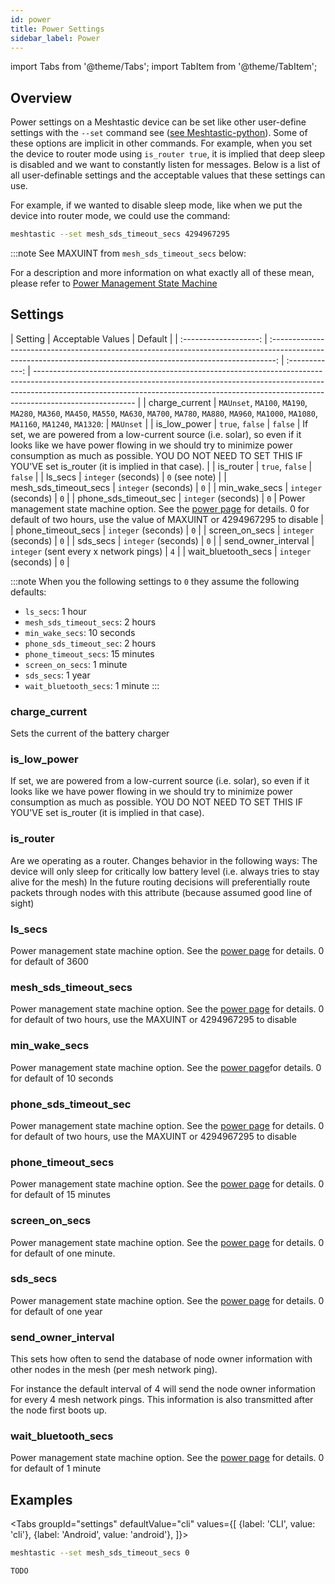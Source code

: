 ```yaml
---
id: power
title: Power Settings
sidebar_label: Power
---
```


import Tabs from '@theme/Tabs';
import TabItem from '@theme/TabItem';

## Overview

Power settings on a Meshtastic device can be set like other user-define settings with the `--set` command see ([see Meshtastic-python](../python/python-usage)). Some of these options are implicit in other commands. For example, when you set the device to router mode using `is_router true`, it is implied that deep sleep is disabled and we want to constantly listen for messages. Below is a list of all user-definable settings and the acceptable values that these settings can use.

For example, if we wanted to disable sleep mode, like when we put the device into router mode, we could use the command:

```bash
meshtastic --set mesh_sds_timeout_secs 4294967295
```
:::note
See MAXUINT from `mesh_sds_timeout_secs` below:

For a description and more information on what exactly all of these mean, please refer to [Power Management State Machine](../other/power)

## Settings

|        Setting        |                                                                        Acceptable Values                                                                        |    Default     |
| :-------------------: | :-------------------------------------------------------------------------------------------------------------------------------------------------------------: | :------------: | ------------------------------------------------------------------------------------------------------------------------------------------------------------------------------------------------------------------------------------------------------------------- |
|    charge_current     | `MAUnset`, `MA100`, `MA190`, `MA280`, `MA360`, `MA450`, `MA550`, `MA630`, `MA700`, `MA780`, `MA880`, `MA960`, `MA1000`, `MA1080`, `MA1160`, `MA1240`, `MA1320`: |   `MAUnset`    |
|     is_low_power      |                                                                         `true`, `false`                                                                         |    `false`     | If set, we are powered from a low-current source (i.e. solar), so even if it looks like we have power flowing in we should try to minimize power consumption as much as possible. YOU DO NOT NEED TO SET THIS IF YOU'VE set is_router (it is implied in that case). |
|       is_router       |                                                                         `true`, `false`                                                                         |    `false`     |
|        ls_secs        |                                                                       `integer` (seconds)                                                                       | `0` (see note) |
| mesh_sds_timeout_secs |                                                                       `integer` (seconds)                                                                       |      `0`       |
|     min_wake_secs     |                                                                       `integer` (seconds)                                                                       |      `0`       |
| phone_sds_timeout_sec |                                                                       `integer` (seconds)                                                                       |      `0`       | Power management state machine option. See the [power page](../other/power) for details. 0 for default of two hours, use the value of MAXUINT or 4294967295 to disable                                                                                                                           |
|  phone_timeout_secs   |                                                                       `integer` (seconds)                                                                       |      `0`       |
|    screen_on_secs     |                                                                       `integer` (seconds)                                                                       |      `0`       |
|       sds_secs        |                                                                       `integer` (seconds)                                                                       |      `0`       |
|  send_owner_interval  |                                                             `integer` (sent every x network pings)                                                              |      `4`       |
|  wait_bluetooth_secs  |                                                                       `integer` (seconds)                                                                       |      `0`       |

:::note
When you the following settings to `0` they assume the following defaults:

- `ls_secs`: 1 hour
- `mesh_sds_timeout_secs`: 2 hours
- `min_wake_secs`: 10 seconds
- `phone_sds_timeout_sec`: 2 hours
- `phone_timeout_secs`: 15 minutes
- `screen_on_secs`: 1 minute
- `sds_secs`: 1 year
- `wait_bluetooth_secs`: 1 minute
  :::

### charge_current

Sets the current of the battery charger

### is_low_power

If set, we are powered from a low-current source (i.e. solar), so even if it looks like we have power flowing in we should try to minimize power consumption as much as possible. YOU DO NOT NEED TO SET THIS IF YOU'VE set is_router (it is implied in that case).

### is_router

Are we operating as a router. Changes behavior in the following ways: The device will only sleep for critically low battery level (i.e. always tries to stay alive for the mesh) In the future routing decisions will preferentially route packets through nodes with this attribute (because assumed good line of sight)

### ls_secs

Power management state machine option. See the [power page](../other/power) for details. 0 for default of 3600

### mesh_sds_timeout_secs

Power management state machine option. See the [power page](../other/power) for details. 0 for default of two hours, use the MAXUINT or 4294967295 to disable

### min_wake_secs

Power management state machine option. See the [power page](../other/power)for details. 0 for default of 10 seconds

### phone_sds_timeout_sec

Power management state machine option. See the [power page](../other/power) for details. 0 for default of two hours, use the MAXUINT or 4294967295 to disable

### phone_timeout_secs

Power management state machine option. See the [power page](../other/power) for details. 0 for default of 15 minutes

### screen_on_secs

Power management state machine option. See the [power page](../other/power) for details. 0 for default of one minute.

### sds_secs

Power management state machine option. See the [power page](../other/power) for details. 0 for default of one year

### send_owner_interval

This sets how often to send the database of node owner information with other nodes in the mesh (per mesh network ping).

For instance the default interval of 4 will send the node owner information for every 4 mesh network pings. This information is also transmitted after the node first boots up.

### wait_bluetooth_secs

Power management state machine option. See the [power page](../other/power) for details. 0 for default of 1 minute

## Examples

<Tabs
  groupId="settings"
  defaultValue="cli"
  values={[
  {label: 'CLI', value: 'cli'},
  {label: 'Android', value: 'android'},
  ]}>
  <TabItem value="cli">

```bash
meshtastic --set mesh_sds_timeout_secs 0
```

  </TabItem>
  <TabItem value="android">

    TODO

  </TabItem>
</Tabs>
